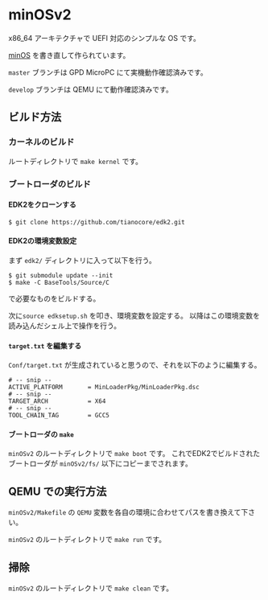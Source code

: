 # minOSv2

x86_64 アーキテクチャで UEFI 対応のシンプルな OS です。

[minOS](https://github.com/Totsugekitai/minOS) を書き直して作られています。

`master` ブランチは GPD MicroPC にて実機動作確認済みです。

`develop` ブランチは QEMU にて動作確認済みです。

## ビルド方法

### カーネルのビルド

ルートディレクトリで `make kernel` です。

### ブートローダのビルド

#### EDK2をクローンする

```
$ git clone https://github.com/tianocore/edk2.git
```

#### EDK2の環境変数設定

まず `edk2/` ディレクトリに入って以下を行う。

```
$ git submodule update --init
$ make -C BaseTools/Source/C
```

で必要なものをビルドする。

次に`source edksetup.sh` を叩き、環境変数を設定する。
以降はこの環境変数を読み込んだシェル上で操作を行う。

#### `target.txt` を編集する

`Conf/target.txt` が生成されていると思うので、それを以下のように編集する。

```
# -- snip --
ACTIVE_PLATFORM       = MinLoaderPkg/MinLoaderPkg.dsc
# -- snip --
TARGET_ARCH           = X64
# -- snip --
TOOL_CHAIN_TAG        = GCC5
```

#### ブートローダの `make`

`minOSv2` のルートディレクトリで `make boot` です。
これでEDK2でビルドされたブートローダが `minOSv2/fs/` 以下にコピーまでされます。

## QEMU での実行方法

`minOSv2/Makefile` の `QEMU` 変数を各自の環境に合わせてパスを書き換えて下さい。

`minOSv2` のルートディレクトリで `make run` です。

## 掃除

`minOSv2` のルートディレクトリで `make clean` です。
